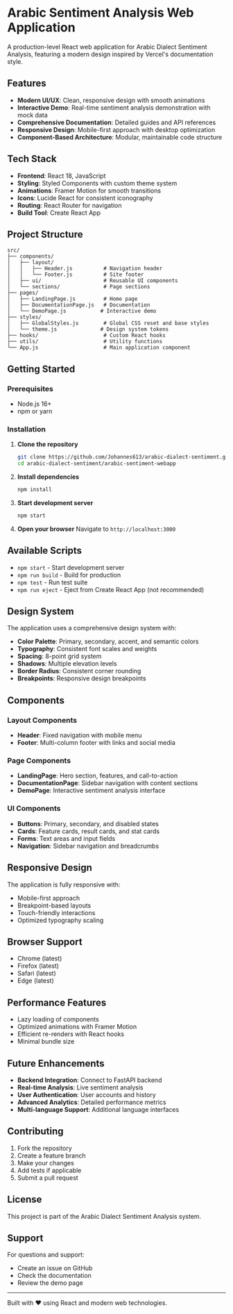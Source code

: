 # Arabic Sentiment Analysis Web Application

A production-level React web application for Arabic Dialect Sentiment Analysis, featuring a modern design inspired by Vercel's documentation style.

## Features

- **Modern UI/UX**: Clean, responsive design with smooth animations
- **Interactive Demo**: Real-time sentiment analysis demonstration with mock data
- **Comprehensive Documentation**: Detailed guides and API references
- **Responsive Design**: Mobile-first approach with desktop optimization
- **Component-Based Architecture**: Modular, maintainable code structure

## Tech Stack

- **Frontend**: React 18, JavaScript
- **Styling**: Styled Components with custom theme system
- **Animations**: Framer Motion for smooth transitions
- **Icons**: Lucide React for consistent iconography
- **Routing**: React Router for navigation
- **Build Tool**: Create React App

## Project Structure

```
src/
├── components/
│   ├── layout/
│   │   ├── Header.js          # Navigation header
│   │   └── Footer.js          # Site footer
│   ├── ui/                    # Reusable UI components
│   └── sections/              # Page sections
├── pages/
│   ├── LandingPage.js         # Home page
│   ├── DocumentationPage.js   # Documentation
│   └── DemoPage.js           # Interactive demo
├── styles/
│   ├── GlobalStyles.js        # Global CSS reset and base styles
│   └── theme.js              # Design system tokens
├── hooks/                     # Custom React hooks
├── utils/                     # Utility functions
└── App.js                     # Main application component
```

## Getting Started

### Prerequisites

- Node.js 16+ 
- npm or yarn

### Installation

1. **Clone the repository**
   ```bash
   git clone https://github.com/Johannes613/arabic-dialect-sentiment.git
   cd arabic-dialect-sentiment/arabic-sentiment-webapp
   ```

2. **Install dependencies**
   ```bash
   npm install
   ```

3. **Start development server**
   ```bash
   npm start
   ```

4. **Open your browser**
   Navigate to `http://localhost:3000`

## Available Scripts

- `npm start` - Start development server
- `npm run build` - Build for production
- `npm test` - Run test suite
- `npm run eject` - Eject from Create React App (not recommended)

## Design System

The application uses a comprehensive design system with:

- **Color Palette**: Primary, secondary, accent, and semantic colors
- **Typography**: Consistent font scales and weights
- **Spacing**: 8-point grid system
- **Shadows**: Multiple elevation levels
- **Border Radius**: Consistent corner rounding
- **Breakpoints**: Responsive design breakpoints

## Components

### Layout Components

- **Header**: Fixed navigation with mobile menu
- **Footer**: Multi-column footer with links and social media

### Page Components

- **LandingPage**: Hero section, features, and call-to-action
- **DocumentationPage**: Sidebar navigation with content sections
- **DemoPage**: Interactive sentiment analysis interface

### UI Components

- **Buttons**: Primary, secondary, and disabled states
- **Cards**: Feature cards, result cards, and stat cards
- **Forms**: Text areas and input fields
- **Navigation**: Sidebar navigation and breadcrumbs

## Responsive Design

The application is fully responsive with:

- Mobile-first approach
- Breakpoint-based layouts
- Touch-friendly interactions
- Optimized typography scaling

## Browser Support

- Chrome (latest)
- Firefox (latest)
- Safari (latest)
- Edge (latest)

## Performance Features

- Lazy loading of components
- Optimized animations with Framer Motion
- Efficient re-renders with React hooks
- Minimal bundle size

## Future Enhancements

- **Backend Integration**: Connect to FastAPI backend
- **Real-time Analysis**: Live sentiment analysis
- **User Authentication**: User accounts and history
- **Advanced Analytics**: Detailed performance metrics
- **Multi-language Support**: Additional language interfaces

## Contributing

1. Fork the repository
2. Create a feature branch
3. Make your changes
4. Add tests if applicable
5. Submit a pull request

## License

This project is part of the Arabic Dialect Sentiment Analysis system.

## Support

For questions and support:
- Create an issue on GitHub
- Check the documentation
- Review the demo page

---

Built with ❤️ using React and modern web technologies.
